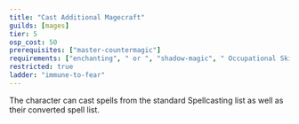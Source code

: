 ```yaml
---
title: "Cast Additional Magecraft"
guilds: [mages]
tier: 5
osp_cost: 50
prerequisites: ["master-countermagic"]
requirements: ["enchanting", " or ", "shadow-magic", " Occupational Skill"]
restricted: true
ladder: "immune-to-fear"
---
```

The character can cast spells from the standard Spellcasting list as well as their converted spell list.